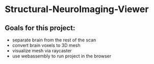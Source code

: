 # Structural-NeuroImaging-Viewer
## Goals for this project:
* separate brain from the rest of the scan
* convert brain voxels to 3D mesh
* visualize mesh via raycaster
* use webassembly to run project in the browser
